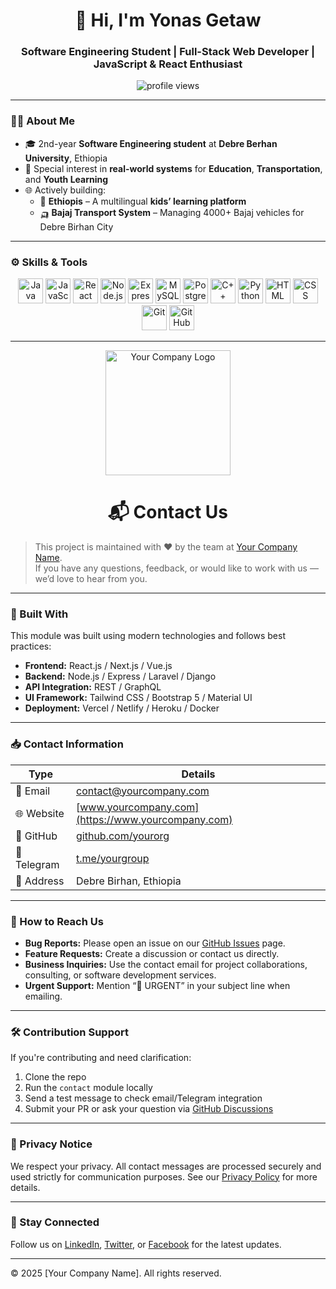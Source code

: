 <!-- GitHub README for Yonas Getaw -->

<h1 align="center">👋 Hi, I'm Yonas Getaw</h1>
<h3 align="center">Software Engineering Student | Full-Stack Web Developer | JavaScript & React Enthusiast</h3>

<p align="center">
  <img src="https://komarev.com/ghpvc/?username=yonasgetaw&label=Profile%20views&color=0e75b6&style=flat" alt="profile views" />
</p>

---

### 🧑‍💻 About Me

- 🎓 2nd-year **Software Engineering student** at **Debre Berhan University**, Ethiopia  
- 🔬 Special interest in **real-world systems** for **Education**, **Transportation**, and **Youth Learning**
- 🌐 Actively building:
  - 🧒 **Ethiopis** – A multilingual **kids’ learning platform**
  - 🛺 **Bajaj Transport System** – Managing 4000+ Bajaj vehicles for Debre Birhan City
---

### ⚙️ Skills & Tools

<div align="center">

<!-- Programming Languages -->
<img src="https://cdn.jsdelivr.net/gh/devicons/devicon/icons/java/java-original.svg" title="Java" width="40"/>
<img src="https://cdn.jsdelivr.net/gh/devicons/devicon/icons/javascript/javascript-original.svg" title="JavaScript" width="40"/>
<img src="https://cdn.jsdelivr.net/gh/devicons/devicon/icons/react/react-original.svg" title="React" width="40"/>
<img src="https://cdn.jsdelivr.net/gh/devicons/devicon/icons/nodejs/nodejs-original.svg" title="Node.js" width="40"/>
<img src="https://cdn.jsdelivr.net/gh/devicons/devicon/icons/express/express-original.svg" title="Express.js" width="40"/>
<img src="https://cdn.jsdelivr.net/gh/devicons/devicon/icons/mysql/mysql-original.svg" title="MySQL" width="40"/>
<img src="https://cdn.jsdelivr.net/gh/devicons/devicon/icons/postgresql/postgresql-original.svg" title="PostgreSQL" width="40"/>
<img src="https://cdn.jsdelivr.net/gh/devicons/devicon/icons/cplusplus/cplusplus-original.svg" title="C++" width="40"/>
<img src="https://cdn.jsdelivr.net/gh/devicons/devicon/icons/python/python-original.svg" title="Python" width="40"/>
<img src="https://cdn.jsdelivr.net/gh/devicons/devicon/icons/html5/html5-original.svg" title="HTML" width="40"/>
<img src="https://cdn.jsdelivr.net/gh/devicons/devicon/icons/css3/css3-original.svg" title="CSS" width="40"/>
<img src="https://cdn.jsdelivr.net/gh/devicons/devicon/icons/git/git-original.svg" title="Git" width="40"/>
<img src="https://cdn.jsdelivr.net/gh/devicons/devicon/icons/github/github-original.svg" title="GitHub" width="40"/>

</div>

---
<!-- Logo with Link -->
<p align="center">
  <a href="https://yourcompany.com" target="_blank">
    <img src="https://yourcompany.com/logo.png" alt="Your Company Logo" width="200"/>
  </a>
</p>

<h1 align="center">📬 Contact Us</h1>

> This project is maintained with ❤️ by the team at [Your Company Name](https://yourcompany.com).  
> If you have any questions, feedback, or would like to work with us — we’d love to hear from you.

---

### 🧠 Built With

This module was built using modern technologies and follows best practices:

- **Frontend:** React.js / Next.js / Vue.js
- **Backend:** Node.js / Express / Laravel / Django
- **API Integration:** REST / GraphQL
- **UI Framework:** Tailwind CSS / Bootstrap 5 / Material UI
- **Deployment:** Vercel / Netlify / Heroku / Docker

---

### 📥 Contact Information

| Type          | Details                                |
|---------------|----------------------------------------|
| 📧 Email       | [contact@yourcompany.com](mailto:contact@yourcompany.com) |
| 🌐 Website     | [www.yourcompany.com](https://www.yourcompany.com)         |
| 🐙 GitHub      | [github.com/yourorg](https://github.com/yourorg)           |
| 📱 Telegram    | [t.me/yourgroup](https://t.me/yourgroup)                   |
| 📍 Address     | Debre Birhan, Ethiopia                |

---

### 📌 How to Reach Us

- **Bug Reports:** Please open an issue on our [GitHub Issues](https://github.com/yourorg/yourrepo/issues) page.
- **Feature Requests:** Create a discussion or contact us directly.
- **Business Inquiries:** Use the contact email for project collaborations, consulting, or software development services.
- **Urgent Support:** Mention “🚨 URGENT” in your subject line when emailing.

---

### 🛠️ Contribution Support

If you're contributing and need clarification:

1. Clone the repo
2. Run the `contact` module locally
3. Send a test message to check email/Telegram integration
4. Submit your PR or ask your question via [GitHub Discussions](https://github.com/yourorg/yourrepo/discussions)

---

### 🔐 Privacy Notice

We respect your privacy. All contact messages are processed securely and used strictly for communication purposes. See our [Privacy Policy](https://yourcompany.com/privacy) for more details.

---

### 👋 Stay Connected

Follow us on [LinkedIn](https://linkedin.com/company/yourcompany), [Twitter](https://twitter.com/yourcompany), or [Facebook](https://facebook.com/yourcompany) for the latest updates.

---

© 2025 [Your Company Name]. All rights reserved.

